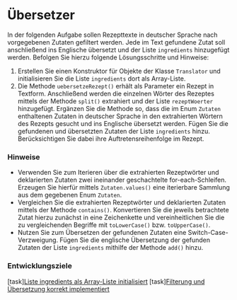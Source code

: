 # Übersetzer
In der folgenden Aufgabe sollen Rezepttexte in deutscher Sprache nach vorgegebenen Zutaten gefiltert werden. Jede im Text gefundene Zutat soll anschließend ins Englische übersetzt und der Liste `ingredients` hinzugefügt werden. Befolgen Sie hierzu folgende Lösungsschritte und Hinweise:

1. Erstellen Sie einen Konstruktor für Objekte der Klasse `Translator` und initialisieren Sie die Liste `ingredients` dort als Array-Liste.
2. Die Methode `uebersetzeRezept()` erhält als Parameter ein Rezept in Textform. Anschließend werden die einzelnen Wörter des Rezeptes mittels der Methode `split()` extrahiert und der Liste `rezeptWoerter` hinzugefügt. Ergänzen Sie die Methode so, dass die im Enum `Zutaten` enthaltenen Zutaten in deutscher Sprache in den extrahierten Wörtern des Rezepts gesucht und ins Englische übersetzt werden. Fügen Sie die gefundenen und übersetzten Zutaten der Liste `ingredients` hinzu. Berücksichtigen Sie dabei ihre Auftretensreihenfolge im Rezept.

### Hinweise
- Verwenden Sie zum Iterieren über die extrahierten Rezeptwörter und deklarierten Zutaten zwei ineinander geschachtelte for-each-Schleifen. Erzeugen Sie hierfür mittels `Zutaten.values()` eine iterierbare Sammlung aus dem gegebenen Enum `Zutaten`.
- Vergleichen Sie die extrahierten Rezeptwörter und deklarierten Zutaten mittels der Methode `contains()`. Konvertieren Sie die jeweils betrachtete Zutat hierzu zunächst in eine Zeichenkette und vereinheitlichen Sie die zu vergleichenden Begriffe mit `toLowerCase()` bzw. `toUpperCase()`.
- Nutzen Sie zum Übersetzen der gefundenen Zutaten eine Switch-Case-Verzweigung. Fügen Sie die englische Übersetzung der gefunden Zutaten der Liste `ingredients` mithilfe der Methode `add()` hinzu. 


### Entwicklungsziele
[task][Liste ingredients als Array-Liste initialisiert](checkListType)
[task][Filterung und Übersetzung korrekt implementiert](checkTranslation)